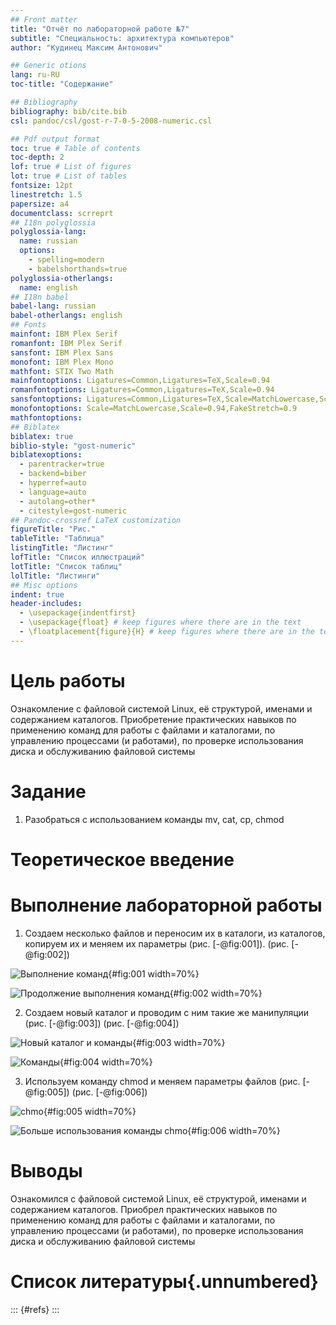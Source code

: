 ```yaml
---
## Front matter
title: "Отчёт по лабораторной работе №7"
subtitle: "Специальность: архитектура компьютеров"
author: "Кудинец Максим Антонович"

## Generic otions
lang: ru-RU
toc-title: "Содержание"

## Bibliography
bibliography: bib/cite.bib
csl: pandoc/csl/gost-r-7-0-5-2008-numeric.csl

## Pdf output format
toc: true # Table of contents
toc-depth: 2
lof: true # List of figures
lot: true # List of tables
fontsize: 12pt
linestretch: 1.5
papersize: a4
documentclass: scrreprt
## I18n polyglossia
polyglossia-lang:
  name: russian
  options:
	- spelling=modern
	- babelshorthands=true
polyglossia-otherlangs:
  name: english
## I18n babel
babel-lang: russian
babel-otherlangs: english
## Fonts
mainfont: IBM Plex Serif
romanfont: IBM Plex Serif
sansfont: IBM Plex Sans
monofont: IBM Plex Mono
mathfont: STIX Two Math
mainfontoptions: Ligatures=Common,Ligatures=TeX,Scale=0.94
romanfontoptions: Ligatures=Common,Ligatures=TeX,Scale=0.94
sansfontoptions: Ligatures=Common,Ligatures=TeX,Scale=MatchLowercase,Scale=0.94
monofontoptions: Scale=MatchLowercase,Scale=0.94,FakeStretch=0.9
mathfontoptions:
## Biblatex
biblatex: true
biblio-style: "gost-numeric"
biblatexoptions:
  - parentracker=true
  - backend=biber
  - hyperref=auto
  - language=auto
  - autolang=other*
  - citestyle=gost-numeric
## Pandoc-crossref LaTeX customization
figureTitle: "Рис."
tableTitle: "Таблица"
listingTitle: "Листинг"
lofTitle: "Список иллюстраций"
lotTitle: "Список таблиц"
lolTitle: "Листинги"
## Misc options
indent: true
header-includes:
  - \usepackage{indentfirst}
  - \usepackage{float} # keep figures where there are in the text
  - \floatplacement{figure}{H} # keep figures where there are in the text
---
```


# Цель работы

Ознакомление с файловой системой Linux, её структурой, именами и содержанием
каталогов. Приобретение практических навыков по применению команд для работы
с файлами и каталогами, по управлению процессами (и работами), по проверке использования диска и обслуживанию файловой системы

# Задание

1. Разобраться с использованием команды mv, cat, cp, chmod

# Теоретическое введение



# Выполнение лабораторной работы

1. Создаем несколько файлов и переносим их в каталоги, из каталогов, копируем их и меняем их параметры (рис. [-@fig:001]). (рис. [-@fig:002])

![Выполнение команд](image/1.jpg){#fig:001 width=70%}

![Продолжение выполнения команд](image/2.jpg){#fig:002 width=70%}

2. Создаем новый каталог и проводим с ним такие же манипуляции (рис. [-@fig:003]) (рис. [-@fig:004])

![Новый каталог и команды](image/3.jpg){#fig:003 width=70%} 

![Команды](image/4.jpg){#fig:004 width=70%}

3. Используем команду chmod и меняем параметры файлов (рис. [-@fig:005]) (рис. [-@fig:006])

![chmo](image/7.jpg){#fig:005 width=70%}

![Больше использования команды chmo](image/8.jpg){#fig:006 width=70%}

# Выводы

Ознакомился с файловой системой Linux, её структурой, именами и содержанием
каталогов. Приобрел практических навыков по применению команд для работы
с файлами и каталогами, по управлению процессами (и работами), по проверке использования диска и обслуживанию файловой системы

# Список литературы{.unnumbered}

::: {#refs}
:::
